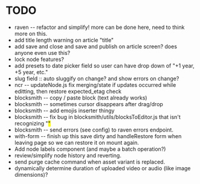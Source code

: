 # TODO

* raven -- refactor and simplify! more can be done here, need to think more on this.
* add title length warning on article "title"
* add save and close and save and publish on article screen? does anyone even use this?
* lock node features?
* add presets to date picker field so user can have drop down of "+1 year, +5 year, etc."
* slug field :: auto sluggify on change? and show errors on change?
* ncr -- updateNode.js fix merging/state if updates occurred while editting, then restore expected_etag check
* blocksmith -- copy / paste block (text already works)
* blocksmith -- sometimes cursor disappears after drag/drop
* blocksmith -- add emojis inserter thingy
* blocksmith -- fix bug in blocksmith/utils/blocksToEditor.js that isn't recognizing "<mark>"
* blocksmith -- send errors (see config) to raven errors endpoint.
* with-form -- finish up this save dirty and handleRestore form when leaving page so we can restore it on mount again.
* Add node labels component (and maybe a batch operation?)
* review/simplify node history and reverting.
* send purge cache command when asset variant is replaced.
* dynamically determine duration of uploaded video or audio (like image dimensions)?

